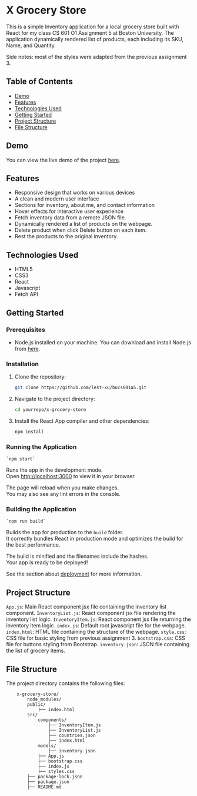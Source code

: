 # X Grocery Store

This is a simple Inventory application for a local grocery store built with React for my class CS 601 O1 Assignment 5 at Boston University. The application dynamically rendered list of products, each including its SKU, Name, and Quantity.

Side notes: most of the styles were adapted from the previous assignment 3.

## Table of Contents

- [Demo](#demo)
- [Features](#features)
- [Technologies Used](#technologies-used)
- [Getting Started](#getting-started)
- [Project Structure](#project-structure)
- [File Structure](#file-structure)

## Demo

You can view the live demo of the project [here](https://codepen.io/lest-xu/pen/wvbqyyj).

## Features

- Responsive design that works on various devices
- A clean and modern user interface
- Sections for inventory, about me, and contact information
- Hover effects for interactive user experience
- Fetch inventory data from a remote JSON file.
- Dynamically rendered a list of products on the webpage.
- Delete product when click Delete button on each item.
- Rest the products to the original inventory.

## Technologies Used

- HTML5
- CSS3
- React
- Javascript
- Fetch API

## Getting Started

### Prerequisites

- Node.js installed on your machine. You can download and install Node.js from [here](https://nodejs.org/en/download).

### Installation

1. Clone the repository:

   ```sh
   git clone https://github.com/lest-xu/bucs601a5.git

2. Navigate to the project directory:

   ```sh
   cd yourrepo/x-grocery-store

3. Install the React App compiler and other dependencies:

   ```sh
   npm install

### Running the Application

    `npm start`

Runs the app in the development mode.\
Open [http://localhost:3000](http://localhost:3000) to view it in your browser.

The page will reload when you make changes.\
You may also see any lint errors in the console.

### Building the Application

    `npm run build`

Builds the app for production to the `build` folder.\
It correctly bundles React in production mode and optimizes the build for the best performance.

The build is minified and the filenames include the hashes.\
Your app is ready to be deployed!

See the section about [deployment](https://facebook.github.io/create-react-app/docs/deployment) for more information.

## Project Structure

`App.js`: Main React component jsx file containing the inventory list component.
`InventoryList.js`: React component jsx file rendering the inventory list logic.
`InventoryItem.js`: React component jsx file returning the inventory item logic.
`index.js`: Default root javascript file for the webpage.
`index.html`: HTML file containing the structure of the webpage.
`style.css`: CSS file for basic styling from previous assignment 3.
`bootstrap.css`: CSS file for buttons styling from Bootstrap.
`inventory.json`: JSON file containing the list of grocery items.

## File Structure

The project directory contains the following files:

```
    x-grocery-store/
        node_modules/
        public/
            ├── index.html
        src/
            components/
                ├── InventoryItem.js
                ├── InventoryList.js
                ├── countries.json
                ├── index.html
            models/
                ├── inventory.json
            ├── App.js
            ├── bootstrap.css
            ├── index.js
            ├── styles.css
        ├── package-lock.json
        ├── package.json
        ├── README.md
